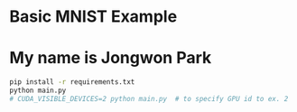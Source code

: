 # Basic MNIST Example
# My name is Jongwon Park

```bash
pip install -r requirements.txt
python main.py
# CUDA_VISIBLE_DEVICES=2 python main.py  # to specify GPU id to ex. 2
```
